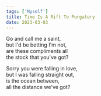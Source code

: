 ```yaml
---  
tags: ['Myself']  
title: Time Is A Rift To Purgatory  
date: 2023-03-03  
---
```


Go and call me a saint,  
but I'd be betting I'm not,  
are these compliments all  
the stock that you've got?

Sorry you were falling in love,  
but I was falling straight out,  
is the ocean between,  
all the distance we've got?  
